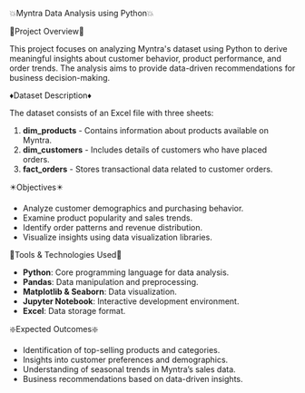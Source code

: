 💥Myntra Data Analysis using Python💥

🔧Project Overview🔧

This project focuses on analyzing Myntra's dataset using Python to derive meaningful insights about customer behavior, product performance, and order trends. The analysis aims to provide data-driven recommendations for business decision-making.

♦️Dataset Description♦️

The dataset consists of an Excel file with three sheets:
1. **dim_products** - Contains information about products available on Myntra.
2. **dim_customers** - Includes details of customers who have placed orders.
3. **fact_orders** - Stores transactional data related to customer orders.

✴️Objectives✴️

- Analyze customer demographics and purchasing behavior.
- Examine product popularity and sales trends.
- Identify order patterns and revenue distribution.
- Visualize insights using data visualization libraries.

🔶Tools & Technologies Used🔶
- **Python**: Core programming language for data analysis.
- **Pandas**: Data manipulation and preprocessing.
- **Matplotlib & Seaborn**: Data visualization.
- **Jupyter Notebook**: Interactive development environment.
- **Excel**: Data storage format.

❇️Expected Outcomes❇️
- Identification of top-selling products and categories.
- Insights into customer preferences and demographics.
- Understanding of seasonal trends in Myntra’s sales data.
- Business recommendations based on data-driven insights.



